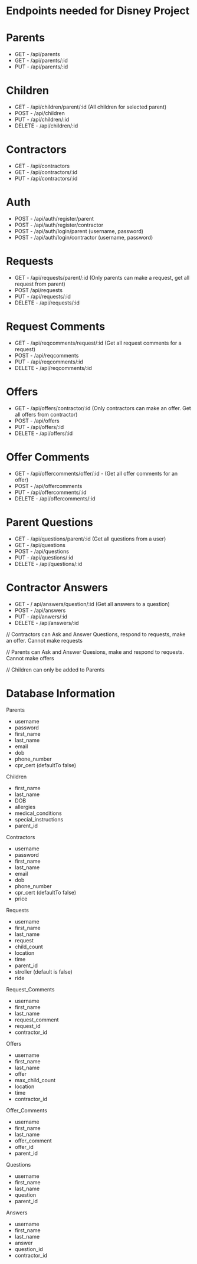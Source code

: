 # Endpoints needed for Disney Project

# Parents
- GET - /api/parents
- GET - /api/parents/:id
- PUT - /api/parents/:id

# Children
- GET - /api/children/parent/:id (All children for selected parent)
- POST - /api/children
- PUT - /api/children/:id
- DELETE - /api/children/:id

# Contractors
- GET - /api/contractors
- GET - /api/contractors/:id 
- PUT - /api/contractors/:id

# Auth
- POST - /api/auth/register/parent
- POST - /api/auth/register/contractor
- POST - /api/auth/login/parent (username, password)
- POST - /api/auth/login/contractor (username, password)

# Requests
- GET - /api/requests/parent/:id (Only parents can make a request, get all request from parent)
- POST /api/requests
- PUT - /api/requests/:id
- DELETE - /api/requests/:id

# Request Comments
- GET - /api/reqcomments/request/:id (Get all request comments for a request)
- POST - /api/reqcomments
- PUT - /api/reqcomments/:id
- DELETE - /api/reqcomments/:id

# Offers
- GET - /api/offers/contractor/:id (Only contractors can make an offer. Get all offers from contractor)
- POST - /api/offers
- PUT - /api/offers/:id
- DELETE - /api/offers/:id

# Offer Comments
- GET - /api/offercomments/offer/:id - (Get all offer comments for an offer)
- POST - /api/offercomments
- PUT - /api/offercomments/:id
- DELETE - /api/offercomments/:id

# Parent Questions 
- GET - /api/questions/parent/:id (Get all questions from a user) 
- GET - /api/questions
- POST - /api/questions 
- PUT - /api/questions/:id 
- DELETE - /api/questions/:id 

# Contractor Answers
- GET - / api/answers/question/:id (Get all answers to a question)
- POST - /api/answers 
- PUT - /api/anwers/:id 
- DELETE - /api/answers/:id 

// Contractors can Ask and Answer Questions, respond to requests, make an offer. Cannot make requests

// Parents can Ask and Answer Quesions, make and respond to requests. Cannot make offers

// Children can only be added to Parents

# Database Information

Parents
- username
- password
- first_name
- last_name
- email
- dob
- phone_number
- cpr_cert (defaultTo false)

Children
- first_name
- last_name
- DOB
- allergies
- medical_conditions
- special_instructions
- parent_id

Contractors
- username
- password
- first_name
- last_name
- email
- dob
- phone_number
- cpr_cert (defaultTo false)
- price

Requests
- username
- first_name
- last_name
- request
- child_count
- location
- time
- parent_id
- stroller (default is false)
- ride

Request_Comments
- username
- first_name
- last_name
- request_comment
- request_id
- contractor_id

Offers
- username
- first_name
- last_name
- offer
- max_child_count
- location
- time
- contractor_id

Offer_Comments
- username
- first_name
- last_name
- offer_comment
- offer_id
- parent_id

Questions
- username
- first_name
- last_name
- question
- parent_id

Answers
- username
- first_name
- last_name
- answer
- question_id
- contractor_id
